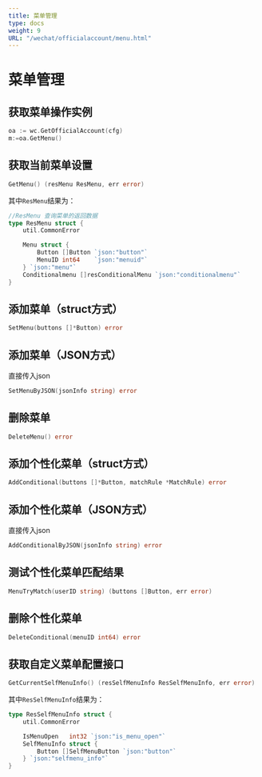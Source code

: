 ```yaml
---
title: 菜单管理
type: docs
weight: 9
URL: "/wechat/officialaccount/menu.html"
---
```

# 菜单管理

## 获取菜单操作实例
```go
oa := wc.GetOfficialAccount(cfg)
m:=oa.GetMenu()
```

## 获取当前菜单设置
```go
GetMenu() (resMenu ResMenu, err error)
```
其中`ResMenu`结果为：
```go
//ResMenu 查询菜单的返回数据
type ResMenu struct {
	util.CommonError

	Menu struct {
		Button []Button `json:"button"`
		MenuID int64    `json:"menuid"`
	} `json:"menu"`
	Conditionalmenu []resConditionalMenu `json:"conditionalmenu"`
}
```

## 添加菜单（struct方式）
```go
SetMenu(buttons []*Button) error
```
## 添加菜单（JSON方式）
直接传入json
```go
SetMenuByJSON(jsonInfo string) error
```

## 删除菜单
```go
DeleteMenu() error
```


## 添加个性化菜单（struct方式）
```go
AddConditional(buttons []*Button, matchRule *MatchRule) error
```
## 添加个性化菜单（JSON方式）
直接传入json
```go
AddConditionalByJSON(jsonInfo string) error
```

## 测试个性化菜单匹配结果
```go
MenuTryMatch(userID string) (buttons []Button, err error)
```

## 删除个性化菜单
```go
DeleteConditional(menuID int64) error
```

## 获取自定义菜单配置接口
```go
GetCurrentSelfMenuInfo() (resSelfMenuInfo ResSelfMenuInfo, err error)
```

其中`ResSelfMenuInfo`结果为：
```go
type ResSelfMenuInfo struct {
	util.CommonError

	IsMenuOpen   int32 `json:"is_menu_open"`
	SelfMenuInfo struct {
		Button []SelfMenuButton `json:"button"`
	} `json:"selfmenu_info"`
}

```